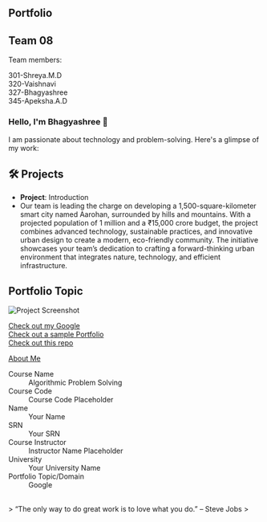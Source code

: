 ## Portfolio
## Team 08
Team members:
</dl>
<dt>301-Shreya.M.D</dt>
<dt>320-Vaishnavi</dt>
<dt>327-Bhagyashree</dt>
<dt>345-Apeksha.A.D</dt>

### Hello, I'm Bhagyashree 👋

I am passionate about technology and problem-solving. Here's a glimpse of my work:

## 🛠️ Projects
- **Project**: Introduction
- Our team is leading the charge on developing a 1,500-square-kilometer smart city named Aarohan, surrounded by hills and mountains. With a projected population of 1 million and a ₹15,000 crore budget, the project combines advanced technology, sustainable practices, and innovative urban design to create a modern, eco-friendly community. The initiative showcases your team’s dedication to crafting a forward-thinking urban environment that integrates nature, technology, and efficient infrastructure.

## Portfolio Topic

![Project Screenshot](assets/image.jpg)

[Check out my Google](https://www.google.com/)<br>
[Check out a sample Portfolio](https://jiyapalrecha35.github.io/Google.github.io/)<br>
[Check out this repo](https://github.com/hiteshchoudhary/apihub)<br>


[About Me](about.md)

<dl>
<dt>Course Name</dt>
<dd>Algorithmic Problem Solving</dd>
<dt>Course Code</dt>
<dd>Course Code Placeholder</dd>
<dt>Name</dt>
<dd>Your Name</dd>
<dt>SRN</dt>
<dd>Your SRN</dd>
<dt>Course Instructor</dt>
<dd>Instructor Name Placeholder</dd>
<dt>University</dt>
<dd>Your University Name</dd>
<dt>Portfolio Topic/Domain</dt>
<dd>Google</dd>
</dl>

<br> 
> “The only way to do great work is to love what you do.” – Steve Jobs
>
